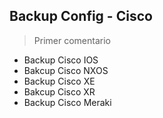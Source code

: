 ## Backup Config - Cisco

> Primer comentario

- Backup Cisco IOS
- Bakcup Cisco NXOS
- Backup Cisco XE
- Bakcup Cisco XR
- Backup Cisco Meraki